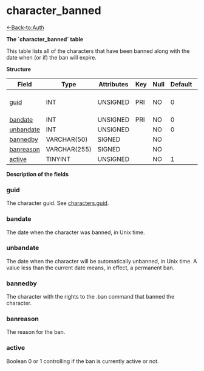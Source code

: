 # character\_banned

[<-Back-to:Auth](database-auth.md)

**The \`character\_banned\` table**

This table lists all of the characters that have been banned along with the date when (or if) the ban will expire.

**Structure**

| Field          | Type         | Attributes | Key | Null | Default | Extra | Comment                  |
| -------------- | ------------ | ---------- | --- | ---- | ------- | ----- | ------------------------ |
| [guid][1]      | INT          | UNSIGNED   | PRI | NO   | 0       |       | Global Unique Identifier |
| [bandate][2]   | INT          | UNSIGNED   | PRI | NO   | 0       |       |                          |
| [unbandate][3] | INT          | UNSIGNED   |     | NO   | 0       |       |                          |
| [bannedby][4]  | VARCHAR(50)  | SIGNED     |     | NO   |         |       |                          |
| [banreason][5] | VARCHAR(255) | SIGNED     |     | NO   |         |       |                          |
| [active][6]    | TINYINT      | UNSIGNED   |     | NO   | 1       |       |                          |

[1]: #guid
[2]: #bandate
[3]: #unbandate
[4]: #bannedby
[5]: #banreason
[6]: #active

**Description of the fields**

### guid

The character guid. See [characters.guid](characters#guid).

### bandate

The date when the character was banned, in Unix time.

### unbandate

The date when the character will be automatically unbanned, in Unix time. A value less than the current date means, in effect, a permanent ban.

### bannedby

The character with the rights to the .ban command that banned the character.

### banreason

The reason for the ban.

### active

Boolean 0 or 1 controlling if the ban is currently active or not.
